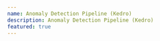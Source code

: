 ```yaml
---
name: Anomaly Detection Pipeline (Kedro)
description: Anomaly Detection Pipeline (Kedro)
featured: true
---
```

